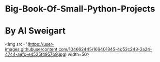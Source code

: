 # Big-Book-Of-Small-Python-Projects
# By Al Sweigart

<img src="(https://user-images.githubusercontent.com/104662445/166401845-4d52c243-3a24-4744-aefc-e4525f4957b9.jpg) width=50>
